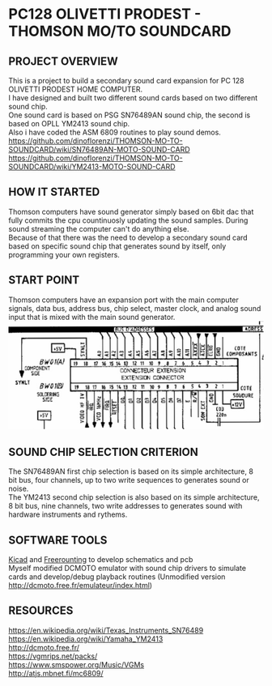 # PC128 OLIVETTI PRODEST - THOMSON MO/TO SOUNDCARD
## PROJECT OVERVIEW

This is a project to build a secondary sound card expansion for PC 128 OLIVETTI PRODEST HOME COMPUTER.<br/>
I have designed and built two different sound cards based on two different sound chip.<br/>
One sound card is based on PSG SN76489AN sound chip, the second is based on OPLL YM2413 sound chip.<br/>
Also i have coded the ASM 6809 routines to play sound demos.<br/>
https://github.com/dinoflorenzi/THOMSON-MO-TO-SOUNDCARD/wiki/SN76489AN-MOTO-SOUND-CARD<br/>
https://github.com/dinoflorenzi/THOMSON-MO-TO-SOUNDCARD/wiki/YM2413-MOTO-SOUND-CARD<br/>
## HOW IT STARTED
Thomson computers have sound generator simply based on 6bit dac that fully commits the cpu countinuosly updating the sound samples. During sound streaming the computer can't do anything else.<br/>
Because of that there was the need to develop a secondary sound card based on specific sound chip that generates sound by itself, only programming your own registers.<br/>
## START POINT
Thomson computers have an expansion port with the main computer signals, data bus, address bus, chip select, master clock, and analog sound input that is mixed with the main sound generator.<br/>
![](https://github.com/dinoflorenzi/THOMSON-MO-TO-SOUNDCARD/blob/main/COMMON/Expansion_port.jpg)<br/>
## SOUND CHIP SELECTION CRITERION
The SN76489AN first chip selection is based on its simple architecture, 8 bit bus, four channels, up to two write sequences to generates sound or noise.<br/>
The YM2413 second chip selection is also based on its simple architecture, 8 bit bus, nine channels, two write addresses to generates sound with hardware instruments and rythems.<br/>
## SOFTWARE TOOLS
[Kicad](https://www.kicad.org/) and [Freerounting](https://freerouting.org/) to develop schematics and pcb<br/>
Myself modified DCMOTO emulator with sound chip drivers to simulate cards and develop/debug playback routines (Unmodified version http://dcmoto.free.fr/emulateur/index.html)<br/>
## RESOURCES
https://en.wikipedia.org/wiki/Texas_Instruments_SN76489<br/>
https://en.wikipedia.org/wiki/Yamaha_YM2413<br/>
http://dcmoto.free.fr/<br/>
https://vgmrips.net/packs/<br/>
https://www.smspower.org/Music/VGMs<br/>
http://atjs.mbnet.fi/mc6809/<br/>

